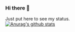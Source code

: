 ### Hi there 👋

<!--
**E011011101001/E011011101001** is a ✨ _special_ ✨ repository because its `README.md` (this file) appears on your GitHub profile.

Here are some ideas to get you started:

- 🔭 I’m currently working on ...
- 🌱 I’m currently learning ...
- 👯 I’m looking to collaborate on ...
- 🤔 I’m looking for help with ...
- 💬 Ask me about ...
- 📫 How to reach me: ...
- 😄 Pronouns: ...
- ⚡ Fun fact: ...
-->
Just put here to see my status.  
[![Anurag's github stats](https://github-readme-stats.vercel.app/api?username=E011011101001)](https://github.com/anuraghazra/github-readme-stats)
